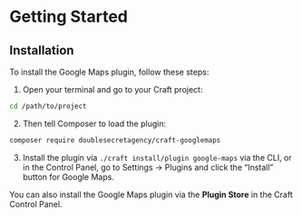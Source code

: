 # Getting Started

## Installation

To install the Google Maps plugin, follow these steps:

1. Open your terminal and go to your Craft project:

```sh
cd /path/to/project
```

2. Then tell Composer to load the plugin:

```sh
composer require doublesecretagency/craft-googlemaps
```

3. Install the plugin via `./craft install/plugin google-maps` via the CLI, or in the Control Panel, go to Settings → Plugins and click the “Install” button for Google Maps.

You can also install the Google Maps plugin via the **Plugin Store** in the Craft Control Panel.
